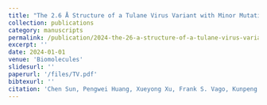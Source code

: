 ```yaml
---
title: "The 2.6 Å Structure of a Tulane Virus Variant with Minor Mutations Leading to Receptor Change"
collection: publications
category: manuscripts
permalink: /publication/2024-the-26-a-structure-of-a-tulane-virus-variant-with-minor-mutations-leading-to-receptor-change
excerpt: ''
date: 2024-01-01
venue: 'Biomolecules'
slidesurl: ''
paperurl: '/files/TV.pdf'
bibtexurl: ''
citation: 'Chen Sun, Pengwei Huang, Xueyong Xu, Frank S. Vago, Kunpeng Li, Thomas Klose, Xi Jason Jiang, and Wen Jiang. (2024). &quot;The 2.6 Å Structure of a Tulane Virus Variant with Minor Mutations Leading to Receptor Change.&quot; <i>Biomolecules</i>. 14, no. 1: 119.'
---
```

